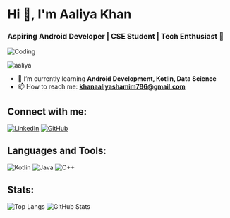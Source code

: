 # Hi 👋, I'm Aaliya Khan

### Aspiring Android Developer | CSE Student | Tech Enthusiast 🚀

![Coding](https://c.tenor.com/LENeju0qxusAAAAC/hackerman.gif)

<p align="left"> <img src="https://komarev.com/ghpvc/?username=aaliya&label=Profile%20views&color=0e75b6&style=flat" alt="aaliya" /> </p>

- 🌱 I’m currently learning **Android Development, Kotlin, Data Science**
- 📫 How to reach me: **khanaaliyashamim786@gmail.com**

## Connect with me:
[![LinkedIn](https://img.shields.io/badge/LinkedIn-Aaliya%20Khan-blue)](https://www.linkedin.com/in/aaliyakhan01/)
[![GitHub](https://img.shields.io/badge/GitHub-Aaliya%20Khan-black)](https://github.com/Aaliyakhan10)


## Languages and Tools:
![Kotlin](https://img.shields.io/badge/Kotlin-1.5.0-7f52ff)
![Java](https://img.shields.io/badge/Java-16-ff7800)
![C++](https://img.shields.io/badge/C++-11-00599C)

## Stats:
![Top Langs](https://github-readme-stats.vercel.app/api/top-langs/?username=aaliya&show_icons=true&layout=compact)
![GitHub Stats](https://github-readme-stats.vercel.app/api?username=aaliya&show_icons=true)
